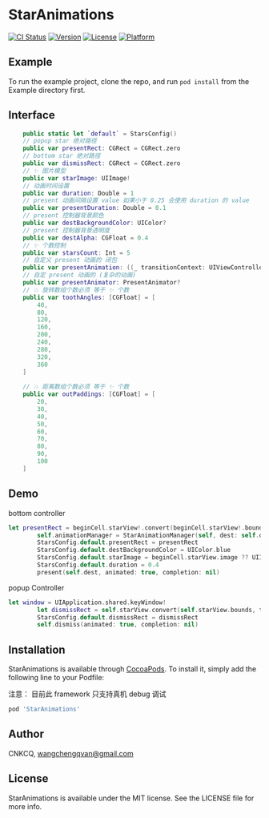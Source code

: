 # StarAnimations

[![CI Status](https://img.shields.io/travis/CNKCQ/StarAnimations.svg?style=flat)](https://travis-ci.org/CNKCQ/StarAnimations)
[![Version](https://img.shields.io/cocoapods/v/StarAnimations.svg?style=flat)](https://cocoapods.org/pods/StarAnimations)
[![License](https://img.shields.io/cocoapods/l/StarAnimations.svg?style=flat)](https://cocoapods.org/pods/StarAnimations)
[![Platform](https://img.shields.io/cocoapods/p/StarAnimations.svg?style=flat)](https://cocoapods.org/pods/StarAnimations)

## Example

To run the example project, clone the repo, and run `pod install` from the Example directory first.

## Interface
```swift
    public static let `default` = StarsConfig()
    // popup star 绝对路径
    public var presentRect: CGRect = CGRect.zero
    // bottom star 绝对路径
    public var dismissRect: CGRect = CGRect.zero
    // ✨ 图片模型
    public var starImage: UIImage!
    // 动画时间设置
    public var duration: Double = 1
    // present 动画间隔设置 value 如果小于 0.25 会使用 duration 的 value
    public var presentDuration: Double = 0.1
    // present 控制器背景颜色
    public var destBackgroundColor: UIColor?
    // present 控制器背景透明度
    public var destAlpha: CGFloat = 0.4
    // ✨ 个数控制
    public var starsCount: Int = 5
    // 自定义 present 动画的 闭包
    public var presentAnimation: ((_ transitionContext: UIViewControllerContextTransitioning, _ duration: Double) -> (Void))? = nil
    // 自定 present 动画的 (复杂的动画)
    public var presentAnimator: PresentAnimator?
    // 💥 旋转数组个数必须 等于 ✨ 个数
    public var toothAngles: [CGFloat] = [
        40,
        80,
        120,
        160,
        200,
        240,
        280,
        320,
        360
    ]
    
    // 💥 距离数组个数必须 等于 ✨ 个数
    public var outPaddings: [CGFloat] = [
        20,
        30,
        40,
        50,
        60,
        70,
        80,
        90,
        100
    ]

```

## Demo
bottom controller

```swift
let presentRect = beginCell.starView!.convert(beginCell.starView!.bounds, to: window)
        self.animationManager = StarAnimationManager(self, dest: self.dest)
        StarsConfig.default.presentRect = presentRect
        StarsConfig.default.destBackgroundColor = UIColor.blue
        StarsConfig.default.starImage = beginCell.starView.image ?? UIImage(named: "icon_star_filled_green-1")
        StarsConfig.default.duration = 0.4
        present(self.dest, animated: true, completion: nil)
```
popup Controller

```swift
let window = UIApplication.shared.keyWindow!
        let dismissRect = self.starView.convert(self.starView.bounds, to: window);
        StarsConfig.default.dismissRect = dismissRect
        self.dismiss(animated: true, completion: nil)
```

## Installation

StarAnimations is available through [CocoaPods](https://cocoapods.org). To install
it, simply add the following line to your Podfile:

注意： 目前此 framework 只支持真机 debug 调试

```ruby
pod 'StarAnimations'
```

## Author

CNKCQ, wangchengqvan@gmail.com

## License

StarAnimations is available under the MIT license. See the LICENSE file for more info.



